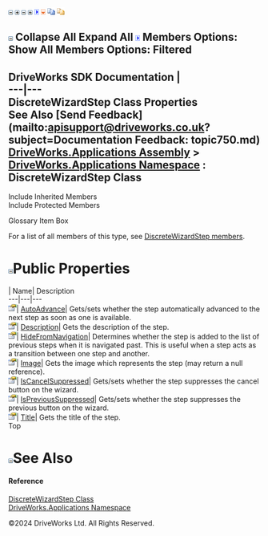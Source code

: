 ![](dotnetimages/collapse.gif) ![](dotnetimages/expand.gif) ![](dotnetimages/collapse.gif) ![](dotnetimages/expand.gif) ![](dotnetimages/drpdown.gif) ![](dotnetimages/drpdown_orange.gif) ![](dotnetimages/copycode.gif) ![](dotnetimages/copycodeHighlight.gif)

![](dotnetimages/collapse.gif) Collapse All Expand All ![](dotnetimages/drpdown.gif) Members Options: Show All  Members Options: Filtered   
---  
DriveWorks SDK Documentation  |   
---|---  
DiscreteWizardStep Class Properties   
See Also [Send Feedback](mailto:apisupport@driveworks.co.uk?subject=Documentation Feedback: topic750.md)  
[DriveWorks.Applications Assembly](topic13.md) > [DriveWorks.Applications Namespace](topic16.md) : DiscreteWizardStep Class  
---  
  
Include Inherited Members    
Include Protected Members    


Glossary Item Box

For a list of all members of this type, see [DiscreteWizardStep members](topic751.md).

# ![](dotnetimages/collapse.gif)Public Properties

| Name| Description  
---|---|---  
![Public Property](dotnetimages/publicProperty.gif)| [AutoAdvance](topic759.md)| Gets/sets whether the step automatically advanced to the next step as soon as one is available.   
![Public Property](dotnetimages/publicProperty.gif)| [Description](topic760.md)| Gets the description of the step.   
![Public Property](dotnetimages/publicProperty.gif)| [HideFromNavigation](topic761.md)| Determines whether the step is added to the list of previous steps when it is navigated past. This is useful when a step acts as a transition between one step and another.   
![Public Property](dotnetimages/publicProperty.gif)| [Image](topic762.md)| Gets the image which represents the step (may return a null reference).   
![Public Property](dotnetimages/publicProperty.gif)| [IsCancelSuppressed](topic763.md)| Gets/sets whether the step suppresses the cancel button on the wizard.   
![Public Property](dotnetimages/publicProperty.gif)| [IsPreviousSuppressed](topic764.md)| Gets/sets whether the step suppresses the previous button on the wizard.   
![Public Property](dotnetimages/publicProperty.gif)| [Title](topic765.md)| Gets the title of the step.   
Top

# ![](dotnetimages/collapse.gif)See Also

#### Reference

[DiscreteWizardStep Class](topic750.md)   
[DriveWorks.Applications Namespace](topic16.md)

©2024 DriveWorks Ltd. All Rights Reserved.
